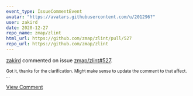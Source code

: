 ```yaml
---
event_type: IssueCommentEvent
avatar: "https://avatars.githubusercontent.com/u/201296?"
user: zakird
date: 2020-12-27
repo_name: zmap/zlint
html_url: https://github.com/zmap/zlint/pull/527
repo_url: https://github.com/zmap/zlint
---
```


<a href='https://github.com/zakird' target='_blank'>zakird</a> commented on issue <a href='https://github.com/zmap/zlint/pull/527' target='_blank'>zmap/zlint#527</a>.

<small>Got it, thanks for the clarification. Might make sense to update the comment to that affect. ...</small>

<a href='https://github.com/zmap/zlint/pull/527' target='_blank'>View Comment</a>